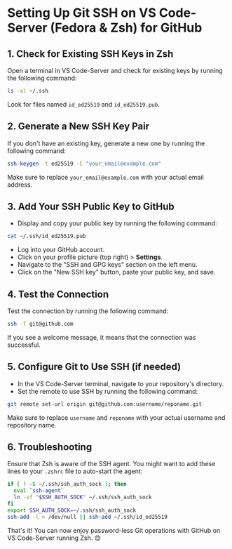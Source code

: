 # Setting Up Git SSH on VS Code-Server (Fedora & Zsh) for GitHub

## 1. Check for Existing SSH Keys in Zsh
Open a terminal in VS Code-Server and check for existing keys by running the following command:
```zsh
ls -al ~/.ssh
```
Look for files named `id_ed25519` and `id_ed25519.pub`.

## 2. Generate a New SSH Key Pair
If you don't have an existing key, generate a new one by running the following command:
```zsh
ssh-keygen -t ed25519 -C "your_email@example.com"
```
Make sure to replace `your_email@example.com` with your actual email address.

## 3. Add Your SSH Public Key to GitHub
- Display and copy your public key by running the following command:
```zsh
cat ~/.ssh/id_ed25519.pub
```
- Log into your GitHub account.
- Click on your profile picture (top right) > **Settings**.
- Navigate to the "SSH and GPG keys" section on the left menu.
- Click on the "New SSH key" button, paste your public key, and save.

## 4. Test the Connection
Test the connection by running the following command:
```zsh
ssh -T git@github.com
```
If you see a welcome message, it means that the connection was successful.

## 5. Configure Git to Use SSH (if needed)
- In the VS Code-Server terminal, navigate to your repository's directory.
- Set the remote to use SSH by running the following command:
```zsh
git remote set-url origin git@github.com:username/reponame.git
```
Make sure to replace `username` and `reponame` with your actual username and repository name.

## 6. Troubleshooting
Ensure that Zsh is aware of the SSH agent. You might want to add these lines to your `.zshrc` file to auto-start the agent:
```zsh
if [ ! -S ~/.ssh/ssh_auth_sock ]; then
  eval `ssh-agent`
  ln -sf "$SSH_AUTH_SOCK" ~/.ssh/ssh_auth_sock
fi
export SSH_AUTH_SOCK=~/.ssh/ssh_auth_sock
ssh-add -l > /dev/null || ssh-add ~/.ssh/id_ed25519
```

That's it! You can now enjoy password-less Git operations with GitHub on VS Code-Server running Zsh. 😊